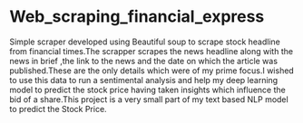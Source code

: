 # Web_scraping_financial_express
Simple scraper developed using Beautiful soup to scrape stock headline from financial times.The scrapper scrapes the news headline along with the news in brief ,the link to the news and the date on which the article was published.These are the only details which were of my prime focus.I wished to use this data to run a sentimental analysis and help my deep learning model to predict the stock price having taken insights which influence the bid of a share.This project is a very small part of my text based NLP model to predict the Stock Price.
